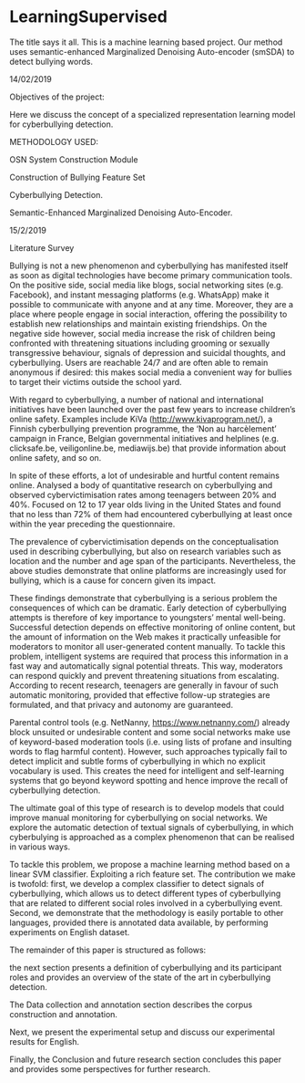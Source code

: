 # LearningSupervised
The title says it all. This is a machine learning based project. Our method uses semantic-enhanced Marginalized Denoising Auto-encoder (smSDA)  to detect bullying words.

14/02/2019

Objectives of the project:

Here we discuss the concept of a specialized representation learning
model for cyberbullying detection.

METHODOLOGY USED:

OSN System Construction Module

Construction of Bullying Feature Set

Cyberbullying Detection.

Semantic-Enhanced Marginalized Denoising Auto-Encoder.

15/2/2019

Literature Survey

Bullying is not a new phenomenon and cyberbullying has manifested itself as soon as digital technologies have become primary communication tools. On the positive side, social media like blogs, social networking sites (e.g. Facebook), and instant messaging platforms (e.g. WhatsApp) make it possible to communicate with anyone and at any time. Moreover, they are a place where people engage in social interaction, offering the possibility to establish new relationships and maintain existing friendships. On the negative side however, social media increase the risk of children being confronted with threatening situations including grooming or sexually transgressive behaviour, signals of depression and suicidal thoughts, and cyberbullying. Users are reachable 24/7 and are often able to remain anonymous if desired: this makes social media a convenient way for bullies to target their victims outside the school yard.

With regard to cyberbullying, a number of national and international initiatives have been launched over the past few years to increase children’s online safety. Examples include KiVa (http://www.kivaprogram.net/), a Finnish cyberbullying prevention programme, the ‘Non au harcèlement’ campaign in France, Belgian governmental initiatives and helplines (e.g. clicksafe.be, veiligonline.be, mediawijs.be) that provide information about online safety, and so on.

In spite of these efforts, a lot of undesirable and hurtful content remains online. Analysed a body of quantitative research on cyberbullying and observed cybervictimisation rates among teenagers between 20% and 40%. Focused on 12 to 17 year olds living in the United States and found that no less than 72% of them had encountered cyberbullying at least once within the year preceding the questionnaire.

The prevalence of cybervictimisation depends on the conceptualisation used in describing cyberbullying, but also on research variables such as location and the number and age span of the participants. Nevertheless, the above studies demonstrate that online platforms are increasingly used for bullying, which is a cause for concern given its impact. 

These findings demonstrate that cyberbullying is a serious problem the consequences of which can be dramatic. Early detection of cyberbullying attempts is therefore of key importance to youngsters’ mental well-being. Successful detection depends on effective monitoring of online content, but the amount of information on the Web makes it practically unfeasible for moderators to monitor all user-generated content manually. To tackle this problem, intelligent systems are required that process this information in a fast way and automatically signal potential threats. This way, moderators can respond quickly and prevent threatening situations from escalating. According to recent research, teenagers are generally in favour of such automatic monitoring, provided that effective follow-up strategies are formulated, and that privacy and autonomy are guaranteed.

Parental control tools (e.g. NetNanny, https://www.netnanny.com/) already block unsuited or undesirable content and some social networks make use of keyword-based moderation tools (i.e. using lists of profane and insulting words to flag harmful content). However, such approaches typically fail to detect implicit and subtle forms of cyberbullying in which no explicit vocabulary is used. This creates the need for intelligent and self-learning systems that go beyond keyword spotting and hence improve the recall of cyberbullying detection.

The ultimate goal of this type of research is to develop models that could improve manual monitoring for cyberbullying on social networks. We explore the automatic detection of textual signals of cyberbullying, in which cyberbulying is approached as a complex phenomenon that can be realised in various ways.

To tackle this problem, we propose a machine learning method based on a linear SVM classifier. Exploiting a rich feature set. The contribution we make is twofold: first, we develop a complex classifier to detect signals of cyberbullying, which allows us to detect different types of cyberbullying that are related to different social roles involved in a cyberbullying event. Second, we demonstrate that the methodology is easily portable to other languages, provided there is annotated data available, by performing experiments on English dataset.



The remainder of this paper is structured as follows:

the next section presents a definition of cyberbullying and its participant roles and provides an overview of the state of the art in cyberbullying detection. 

The Data collection and annotation section describes the corpus construction and annotation. 

Next, we present the experimental setup and discuss our experimental results for English. 

Finally, the Conclusion and future research section concludes this paper and provides some perspectives for further research.

